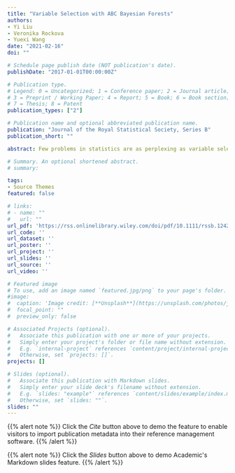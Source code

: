 ```yaml
---
title: "Variable Selection with ABC Bayesian Forests"
authors:
- Yi Liu
- Veronika Rockova
- Yuexi Wang
date: "2021-02-16"
doi: ""

# Schedule page publish date (NOT publication's date).
publishDate: "2017-01-01T00:00:00Z"

# Publication type.
# Legend: 0 = Uncategorized; 1 = Conference paper; 2 = Journal article;
# 3 = Preprint / Working Paper; 4 = Report; 5 = Book; 6 = Book section;
# 7 = Thesis; 8 = Patent
publication_types: ["2"]

# Publication name and optional abbreviated publication name.
publication: "Journal of the Royal Statistical Society, Series B"
publication_short: ""

abstract: Few problems in statistics are as perplexing as variable selection in the presence of very many redundant covariates. The variable selection problem is most familiar in parametric environments such as the linear model or additive variants thereof. In this work, we abandon the linear model framework, which can be quite detrimental when the covariates impact the outcome in a non-linear way, and turn to tree-based methods for variable selection. Such variable screening is traditionally done by pruning down large trees or by ranking variables based on some importance measure. Despite heavily used in practice, these ad-hoc selection rules are not yet well understood from a theoretical point of view. In this work, we devise a Bayesian tree-based probabilistic method and show that it is consistent for variable selection when the regression surface is a smooth mix of p>n covariates. These results are the first model selection consistency results for Bayesian forest priors. Probabilistic assessment of variable importance is made feasible by a spike-and-slab wrapper around sum-of-trees priors. Sampling from posterior distributions over trees is inherently very difficult. As an alternative to MCMC, we propose ABC Bayesian Forests, a new ABC sampling method based on data-splitting that achieves higher ABC acceptance rate. We show that the method is robust and successful at finding variables with high marginal inclusion probabilities. Our ABC algorithm provides a new avenue towards approximating the median probability model in non-parametric setups where the marginal likelihood is intractable.

# Summary. An optional shortened abstract.
# summary: 

tags:
- Source Themes
featured: false

# links:
# - name: ""
#   url: ""
url_pdf: 'https://rss.onlinelibrary.wiley.com/doi/pdf/10.1111/rssb.12423'
url_code: ''
url_dataset: ''
url_poster: ''
url_project: ''
url_slides: ''
url_source: ''
url_video: ''

# Featured image
# To use, add an image named `featured.jpg/png` to your page's folder. 
#image:
#  caption: 'Image credit: [**Unsplash**](https://unsplash.com/photos/jdD8gXaTZsc)'
#  focal_point: ""
#  preview_only: false

# Associated Projects (optional).
#   Associate this publication with one or more of your projects.
#   Simply enter your project's folder or file name without extension.
#   E.g. `internal-project` references `content/project/internal-project/index.md`.
#   Otherwise, set `projects: []`.
projects: []

# Slides (optional).
#   Associate this publication with Markdown slides.
#   Simply enter your slide deck's filename without extension.
#   E.g. `slides: "example"` references `content/slides/example/index.md`.
#   Otherwise, set `slides: ""`.
slides: ""
---
```


{{% alert note %}}
Click the *Cite* button above to demo the feature to enable visitors to import publication metadata into their reference management software.
{{% /alert %}}

{{% alert note %}}
Click the *Slides* button above to demo Academic's Markdown slides feature.
{{% /alert %}}


